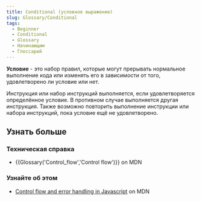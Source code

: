 ```yaml
---
title: Conditional (условное выражение)
slug: Glossary/Conditional
tags:
  - Beginner
  - Conditional
  - Glossary
  - Начинающим
  - Глоссарий
---
```


**Условие** - это набор правил, которые могут прерывать нормальное выполнение кода или изменять его в зависимости от того, удовлетворено ли условие или нет.

Инструкция или набор инструкций выполняется, если удовлетворяется определённое условие. В противном случае выполняется другая инструкция. Также возможно повторить выполнение инструкции или набора инструкций, пока условие ещё не удовлетворено.

## Узнать больше

### Техническая справка

- {{Glossary('Control_flow','Control flow')}} on MDN

### Узнайте об этом

- [Control flow and error handling in Javascript](/ru/docs/Web/JavaScript/Guide/Control_flow_and_error_handling) on MDN
